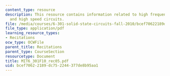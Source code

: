 ```yaml
---
content_type: resource
description: This resource contains information related to high frequency amplifiers
  and high speed circuits.
file: /media/courses/6-301-solid-state-circuits-fall-2010/bcef70622189dc752244377de8b95aa1_MIT6_301F10_rec05.pdf
file_type: application/pdf
learning_resource_types:
- Recitations
ocw_type: OCWFile
parent_title: Recitations
parent_type: CourseSection
resourcetype: Document
title: MIT6_301F10_rec05.pdf
uid: bcef7062-2189-dc75-2244-377de8b95aa1
---
```

